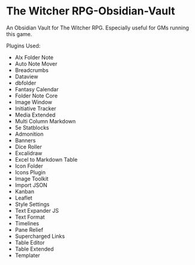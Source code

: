 # The Witcher RPG-Obsidian-Vault
An Obsidian Vault for The Witcher RPG. Especially useful for GMs running this game. 

Plugins Used:
- Alx Folder Note
- Auto Note Mover
- Breadcrumbs
- Dataview
- dbfolder
- Fantasy Calendar
- Folder Note Core
- Image Window
- Initiative Tracker
- Media Extended
- Multi Column Markdown
- 5e Statblocks
- Admonition
- Banners
- Dice Roller
- Excalidraw
- Excel to Markdown Table
- Icon Folder
- Icons Plugin
- Image Toolkit
- Import JSON
- Kanban
- Leaflet
- Style Settings
- Text Expander JS
- Text Format
- Timelines
- Pane Relief
- Supercharged Links
- Table Editor
- Table Extended
- Templater
